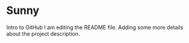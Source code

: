 # Sunny
Intro to GitHub
I am editing the README file. Adding some more details about the project description.

